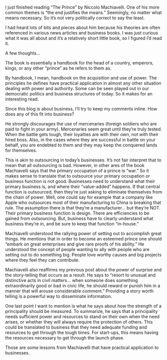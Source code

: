 <!--
slug: thoughts-on-machiavelli-the-prince
date: Thu Oct 25 2007 09:00:00 GMT+0200 (CEST)
tags: philosophy, books
title: Thoughts on Machiavelli's "The Prince"
id: 98734506
link: http://joreteg.com/post/98734506/thoughts-on-machiavelli-the-prince
raw: {"blog_name":"henrikjoreteg","id":98734506,"post_url":"http://joreteg.com/post/98734506/thoughts-on-machiavelli-the-prince","slug":"thoughts-on-machiavelli-the-prince","type":"text","date":"2007-10-25 07:00:00 GMT","timestamp":1193295600,"state":"published","format":"markdown","reblog_key":"jUjVolTQ","tags":["philosophy","books"],"short_url":"http://tmblr.co/ZgL_Yy5uf6g","recommended_source":null,"recommended_color":null,"highlighted":[],"note_count":0,"title":"Thoughts on Machiavelli's \"The Prince\"","body":"<p>I just finished reading &ldquo;The Prince&rdquo; by Niccolo Machiavelli. One of his more common themes is &ldquo;the end justifies the means.&rdquo; Seemingly, no matter what means necessary. So it&rsquo;s not very politically correct to say the least.</p>\n\n<p>I had heard lots of bits and pieces about him because his theories are often referenced in various news articles and business books. I was just curious what it was all about and it&rsquo;s a relatively short little book, so I figured I&rsquo;d read it.</p>\n\n<p>A few thoughts&hellip;</p>\n\n<p>The book is essentially a handbook for the head of a country, emperors, kings, or any other &ldquo;prince&rdquo; as he refers to them as.</p>\n\n<p>By handbook, I mean, handbook on the acquisition and use of power. The principles he defines  have practical application in almost any other situation dealing with power and authority. Some can be seen played out in our democratic politics and business structures of today. So it makes for an interesting read.</p>\n\n<p>Since this blog is about business, I&rsquo;ll try to keep my comments inline. How does any of this fit into business?</p>\n\n<p>He strongly discourages the use of mercenaries (foreign soldiers who are paid to fight in your army). Mercenaries seem great until they&rsquo;re truly tested. When the battle gets tough, their loyalties are with their own, not with their hired boss. Also, in the cases where they are successful in battle on your behalf, you are endebted to them and they may keep the conquered lands for themselves.</p>\n\n<p>This is akin to outsourcing in today&rsquo;s businesses. It&rsquo;s not fair interpret that to mean that all outsourcing is bad. However, in other ares of the book Machiavelli says that the primary occupation of a prince is &ldquo;war.&rdquo; So it makes sense to translate that to outsource your primary occupation or business function is not good. Businesses need to understand what their primary business is, and where their &ldquo;value-added&rdquo; happens. If that central function is outsourced, then they&rsquo;re just asking to eliminate themselves from the chain of power. Well, one could say for example that a company like Apple who outsources most of their manufacturing to China is breaking that rule. The assumption there is that they&rsquo;re a manufacturer&hellip; but they&rsquo;re NOT. Their primary business function is design. There are efficiencies to be gained from outsourcing. But, business have to clearly understand what business they&rsquo;re in, and be sure to keep that function &ldquo;in-house.&rdquo;</p>\n\n<p>Machiavelli understood the rallying power of setting out to accomplish great things. He mentions that in order to become an esteemed prince one should &ldquo;embark on great enterprises and give rare proofs of his ability.&rdquo; He understood the concept of people wanting to ally with people who are setting out to do something big. People love worthy causes and big projects where they feel they can contribute.</p>\n\n<p>Machiavelli also reaffirms my previous post about the power of surprise and the story-telling that occurs as a result. He says to &ldquo;resort to unusual and distinctive acts in civil matters&hellip; when someone does something extraordinarily good or bad in civic life, he should reward or punish him in a manner that will arouse considerable comment.&rdquo; Providing a story worth telling is a powerful way to disseminate information.</p>\n\n<p>One last point I want to mention is what he says about how the strength of a principality should be measured. To summarize, he says that a principality needs sufficient power and resources to stand on their own when the need arises, or whether they will always require the protection of others. This could be translated to business that they need adequate funding and resources to get through the tough times. For start-ups, this means having the resources necessary to get through the launch phase.</p>\n\n<p>Those are some lessons from Machiavelli that have practical application to businesses.</p>","reblog":{"tree_html":"","comment":"<p>I just finished reading “The Prince” by Niccolo Machiavelli. One of his more common themes is “the end justifies the means.” Seemingly, no matter what means necessary. So it’s not very politically correct to say the least.</p>\n\n<p>I had heard lots of bits and pieces about him because his theories are often referenced in various news articles and business books. I was just curious what it was all about and it’s a relatively short little book, so I figured I’d read it.</p>\n\n<p>A few thoughts…</p>\n\n<p>The book is essentially a handbook for the head of a country, emperors, kings, or any other “prince” as he refers to them as.</p>\n\n<p>By handbook, I mean, handbook on the acquisition and use of power. The principles he defines  have practical application in almost any other situation dealing with power and authority. Some can be seen played out in our democratic politics and business structures of today. So it makes for an interesting read.</p>\n\n<p>Since this blog is about business, I’ll try to keep my comments inline. How does any of this fit into business?</p>\n\n<p>He strongly discourages the use of mercenaries (foreign soldiers who are paid to fight in your army). Mercenaries seem great until they’re truly tested. When the battle gets tough, their loyalties are with their own, not with their hired boss. Also, in the cases where they are successful in battle on your behalf, you are endebted to them and they may keep the conquered lands for themselves.</p>\n\n<p>This is akin to outsourcing in today’s businesses. It’s not fair interpret that to mean that all outsourcing is bad. However, in other ares of the book Machiavelli says that the primary occupation of a prince is “war.” So it makes sense to translate that to outsource your primary occupation or business function is not good. Businesses need to understand what their primary business is, and where their “value-added” happens. If that central function is outsourced, then they’re just asking to eliminate themselves from the chain of power. Well, one could say for example that a company like Apple who outsources most of their manufacturing to China is breaking that rule. The assumption there is that they’re a manufacturer… but they’re NOT. Their primary business function is design. There are efficiencies to be gained from outsourcing. But, business have to clearly understand what business they’re in, and be sure to keep that function “in-house.”</p>\n\n<p>Machiavelli understood the rallying power of setting out to accomplish great things. He mentions that in order to become an esteemed prince one should “embark on great enterprises and give rare proofs of his ability.” He understood the concept of people wanting to ally with people who are setting out to do something big. People love worthy causes and big projects where they feel they can contribute.</p>\n\n<p>Machiavelli also reaffirms my previous post about the power of surprise and the story-telling that occurs as a result. He says to “resort to unusual and distinctive acts in civil matters… when someone does something extraordinarily good or bad in civic life, he should reward or punish him in a manner that will arouse considerable comment.” Providing a story worth telling is a powerful way to disseminate information.</p>\n\n<p>One last point I want to mention is what he says about how the strength of a principality should be measured. To summarize, he says that a principality needs sufficient power and resources to stand on their own when the need arises, or whether they will always require the protection of others. This could be translated to business that they need adequate funding and resources to get through the tough times. For start-ups, this means having the resources necessary to get through the launch phase.</p>\n\n<p>Those are some lessons from Machiavelli that have practical application to businesses.</p>"},"trail":[{"blog":{"name":"henrikjoreteg","active":true,"theme":{"header_full_width":1500,"header_full_height":500,"header_focus_width":676,"header_focus_height":380,"avatar_shape":"circle","background_color":"#F6F6F6","body_font":"Helvetica Neue","header_bounds":"0,1249,380,573","header_image":"http://static.tumblr.com/df7befc8b0387cf597578e613c221cb3/uzkwgdq/FAjnt7hyg/tumblr_static_agmw2bdhkjs4ws4sscw44swgc.jpg","header_image_focused":"http://static.tumblr.com/df7befc8b0387cf597578e613c221cb3/uzkwgdq/1oSnt7hyh/tumblr_static_tumblr_static_agmw2bdhkjs4ws4sscw44swgc_focused_v3.jpg","header_image_scaled":"http://static.tumblr.com/df7befc8b0387cf597578e613c221cb3/uzkwgdq/FAjnt7hyg/tumblr_static_agmw2bdhkjs4ws4sscw44swgc_2048_v2.jpg","header_stretch":true,"link_color":"#529ECC","show_avatar":true,"show_description":true,"show_header_image":true,"show_title":true,"title_color":"#444444","title_font":"Helvetica Neue","title_font_weight":"bold"}},"post":{"id":"98734506"},"content_raw":"<p>I just finished reading “The Prince” by Niccolo Machiavelli. One of his more common themes is “the end justifies the means.” Seemingly, no matter what means necessary. So it’s not very politically correct to say the least.</p>\n\n<p>I had heard lots of bits and pieces about him because his theories are often referenced in various news articles and business books. I was just curious what it was all about and it’s a relatively short little book, so I figured I’d read it.</p>\n\n<p>A few thoughts…</p>\n\n<p>The book is essentially a handbook for the head of a country, emperors, kings, or any other “prince” as he refers to them as.</p>\n\n<p>By handbook, I mean, handbook on the acquisition and use of power. The principles he defines  have practical application in almost any other situation dealing with power and authority. Some can be seen played out in our democratic politics and business structures of today. So it makes for an interesting read.</p>\n\n<p>Since this blog is about business, I’ll try to keep my comments inline. How does any of this fit into business?</p>\n\n<p>He strongly discourages the use of mercenaries (foreign soldiers who are paid to fight in your army). Mercenaries seem great until they’re truly tested. When the battle gets tough, their loyalties are with their own, not with their hired boss. Also, in the cases where they are successful in battle on your behalf, you are endebted to them and they may keep the conquered lands for themselves.</p>\n\n<p>This is akin to outsourcing in today’s businesses. It’s not fair interpret that to mean that all outsourcing is bad. However, in other ares of the book Machiavelli says that the primary occupation of a prince is “war.” So it makes sense to translate that to outsource your primary occupation or business function is not good. Businesses need to understand what their primary business is, and where their “value-added” happens. If that central function is outsourced, then they’re just asking to eliminate themselves from the chain of power. Well, one could say for example that a company like Apple who outsources most of their manufacturing to China is breaking that rule. The assumption there is that they’re a manufacturer… but they’re NOT. Their primary business function is design. There are efficiencies to be gained from outsourcing. But, business have to clearly understand what business they’re in, and be sure to keep that function “in-house.”</p>\n\n<p>Machiavelli understood the rallying power of setting out to accomplish great things. He mentions that in order to become an esteemed prince one should “embark on great enterprises and give rare proofs of his ability.” He understood the concept of people wanting to ally with people who are setting out to do something big. People love worthy causes and big projects where they feel they can contribute.</p>\n\n<p>Machiavelli also reaffirms my previous post about the power of surprise and the story-telling that occurs as a result. He says to “resort to unusual and distinctive acts in civil matters… when someone does something extraordinarily good or bad in civic life, he should reward or punish him in a manner that will arouse considerable comment.” Providing a story worth telling is a powerful way to disseminate information.</p>\n\n<p>One last point I want to mention is what he says about how the strength of a principality should be measured. To summarize, he says that a principality needs sufficient power and resources to stand on their own when the need arises, or whether they will always require the protection of others. This could be translated to business that they need adequate funding and resources to get through the tough times. For start-ups, this means having the resources necessary to get through the launch phase.</p>\n\n<p>Those are some lessons from Machiavelli that have practical application to businesses.</p>","content":"<p>I just finished reading “The Prince” by Niccolo Machiavelli. One of his more common themes is “the end justifies the means.” Seemingly, no matter what means necessary. So it’s not very politically correct to say the least.</p>\n\n<p>I had heard lots of bits and pieces about him because his theories are often referenced in various news articles and business books. I was just curious what it was all about and it’s a relatively short little book, so I figured I’d read it.</p>\n\n<p>A few thoughts…</p>\n\n<p>The book is essentially a handbook for the head of a country, emperors, kings, or any other “prince” as he refers to them as.</p>\n\n<p>By handbook, I mean, handbook on the acquisition and use of power. The principles he defines  have practical application in almost any other situation dealing with power and authority. Some can be seen played out in our democratic politics and business structures of today. So it makes for an interesting read.</p>\n\n<p>Since this blog is about business, I’ll try to keep my comments inline. How does any of this fit into business?</p>\n\n<p>He strongly discourages the use of mercenaries (foreign soldiers who are paid to fight in your army). Mercenaries seem great until they’re truly tested. When the battle gets tough, their loyalties are with their own, not with their hired boss. Also, in the cases where they are successful in battle on your behalf, you are endebted to them and they may keep the conquered lands for themselves.</p>\n\n<p>This is akin to outsourcing in today’s businesses. It’s not fair interpret that to mean that all outsourcing is bad. However, in other ares of the book Machiavelli says that the primary occupation of a prince is “war.” So it makes sense to translate that to outsource your primary occupation or business function is not good. Businesses need to understand what their primary business is, and where their “value-added” happens. If that central function is outsourced, then they’re just asking to eliminate themselves from the chain of power. Well, one could say for example that a company like Apple who outsources most of their manufacturing to China is breaking that rule. The assumption there is that they’re a manufacturer… but they’re NOT. Their primary business function is design. There are efficiencies to be gained from outsourcing. But, business have to clearly understand what business they’re in, and be sure to keep that function “in-house.”</p>\n\n<p>Machiavelli understood the rallying power of setting out to accomplish great things. He mentions that in order to become an esteemed prince one should “embark on great enterprises and give rare proofs of his ability.” He understood the concept of people wanting to ally with people who are setting out to do something big. People love worthy causes and big projects where they feel they can contribute.</p>\n\n<p>Machiavelli also reaffirms my previous post about the power of surprise and the story-telling that occurs as a result. He says to “resort to unusual and distinctive acts in civil matters… when someone does something extraordinarily good or bad in civic life, he should reward or punish him in a manner that will arouse considerable comment.” Providing a story worth telling is a powerful way to disseminate information.</p>\n\n<p>One last point I want to mention is what he says about how the strength of a principality should be measured. To summarize, he says that a principality needs sufficient power and resources to stand on their own when the need arises, or whether they will always require the protection of others. This could be translated to business that they need adequate funding and resources to get through the tough times. For start-ups, this means having the resources necessary to get through the launch phase.</p>\n\n<p>Those are some lessons from Machiavelli that have practical application to businesses.</p>","is_current_item":true,"is_root_item":true}]}
publish: 2007-10-025
-->


<p>I just finished reading &ldquo;The Prince&rdquo; by Niccolo Machiavelli. One of his more common themes is &ldquo;the end justifies the means.&rdquo; Seemingly, no matter what means necessary. So it&rsquo;s not very politically correct to say the least.</p>

<p>I had heard lots of bits and pieces about him because his theories are often referenced in various news articles and business books. I was just curious what it was all about and it&rsquo;s a relatively short little book, so I figured I&rsquo;d read it.</p>

<p>A few thoughts&hellip;</p>

<p>The book is essentially a handbook for the head of a country, emperors, kings, or any other &ldquo;prince&rdquo; as he refers to them as.</p>

<p>By handbook, I mean, handbook on the acquisition and use of power. The principles he defines  have practical application in almost any other situation dealing with power and authority. Some can be seen played out in our democratic politics and business structures of today. So it makes for an interesting read.</p>

<p>Since this blog is about business, I&rsquo;ll try to keep my comments inline. How does any of this fit into business?</p>

<p>He strongly discourages the use of mercenaries (foreign soldiers who are paid to fight in your army). Mercenaries seem great until they&rsquo;re truly tested. When the battle gets tough, their loyalties are with their own, not with their hired boss. Also, in the cases where they are successful in battle on your behalf, you are endebted to them and they may keep the conquered lands for themselves.</p>

<p>This is akin to outsourcing in today&rsquo;s businesses. It&rsquo;s not fair interpret that to mean that all outsourcing is bad. However, in other ares of the book Machiavelli says that the primary occupation of a prince is &ldquo;war.&rdquo; So it makes sense to translate that to outsource your primary occupation or business function is not good. Businesses need to understand what their primary business is, and where their &ldquo;value-added&rdquo; happens. If that central function is outsourced, then they&rsquo;re just asking to eliminate themselves from the chain of power. Well, one could say for example that a company like Apple who outsources most of their manufacturing to China is breaking that rule. The assumption there is that they&rsquo;re a manufacturer&hellip; but they&rsquo;re NOT. Their primary business function is design. There are efficiencies to be gained from outsourcing. But, business have to clearly understand what business they&rsquo;re in, and be sure to keep that function &ldquo;in-house.&rdquo;</p>

<p>Machiavelli understood the rallying power of setting out to accomplish great things. He mentions that in order to become an esteemed prince one should &ldquo;embark on great enterprises and give rare proofs of his ability.&rdquo; He understood the concept of people wanting to ally with people who are setting out to do something big. People love worthy causes and big projects where they feel they can contribute.</p>

<p>Machiavelli also reaffirms my previous post about the power of surprise and the story-telling that occurs as a result. He says to &ldquo;resort to unusual and distinctive acts in civil matters&hellip; when someone does something extraordinarily good or bad in civic life, he should reward or punish him in a manner that will arouse considerable comment.&rdquo; Providing a story worth telling is a powerful way to disseminate information.</p>

<p>One last point I want to mention is what he says about how the strength of a principality should be measured. To summarize, he says that a principality needs sufficient power and resources to stand on their own when the need arises, or whether they will always require the protection of others. This could be translated to business that they need adequate funding and resources to get through the tough times. For start-ups, this means having the resources necessary to get through the launch phase.</p>

<p>Those are some lessons from Machiavelli that have practical application to businesses.</p>
